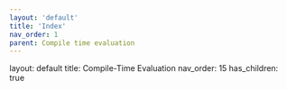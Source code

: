 ```yaml
---
layout: 'default'
title: 'Index'
nav_order: 1
parent: Compile time evaluation
---
```



layout: default
title: Compile-Time Evaluation
nav_order: 15
has_children: true

